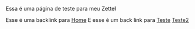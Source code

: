 Essa é uma página de teste para meu Zettel

Esse é uma backlink para [Home](Home)
E esse é um back link para [Teste](Teste) [Teste2](Teste2)

